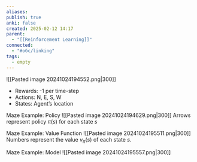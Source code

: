 ```yaml
---
aliases: 
publish: true
anki: false
created: 2025-02-12 14:17
parent:
  - "[[Reinforcement Learning]]"
connected:
  - "#обс/linking"
tags:
  - empty
---
```


![[Pasted image 20241024194552.png|300]]
- Rewards: -1 per time-step
- Actions: N, E, S, W
- States: Agent’s location

Maze Example: Policy
![[Pasted image 20241024194629.png|300]]
Arrows represent policy $π(s)$ for each state $s$



Maze Example: Value Function
![[Pasted image 20241024195511.png|300]]
Numbers represent the value $v_\pi(s)$ of each state $s$.


Maze Example: Model
![[Pasted image 20241024195557.png|300]]
